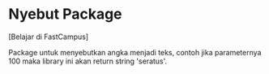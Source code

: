 # Nyebut Package

[Belajar di FastCampus]

Package untuk menyebutkan angka menjadi teks, contoh jika parameternya 100 maka library ini akan return string 'seratus'.
